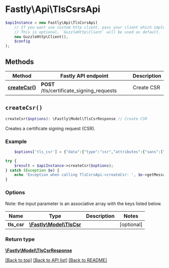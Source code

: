 # Fastly\Api\TlsCsrsApi


```php
$apiInstance = new Fastly\Api\TlsCsrsApi(
    // If you want use custom http client, pass your client which implements `GuzzleHttp\ClientInterface`.
    // This is optional, `GuzzleHttp\Client` will be used as default.
    new GuzzleHttp\Client(),
    $config
);
```

## Methods

Method | Fastly API endpoint | Description
------------- | ------------- | -------------
[**createCsr()**](TlsCsrsApi.md#createCsr) | **POST** /tls/certificate_signing_requests | Create CSR


## `createCsr()`

```php
createCsr($options): \Fastly\Model\TlsCsrResponse // Create CSR
```

Creates a certificate signing request (CSR).

### Example
```php
    $options['tls_csr'] = {"data":{"type":"csr","attributes":{"sans":["DOMAIN_NAME"],"common_name":"DOMAIN_NAME","key_type":"RSA2048","country":"US","state":"California","city":"San Francisco","organization":"Fastly, Inc.","organizational_unit":"Engineering"},"relationships":{"tls_private_key":{"data":{"type":"tls_private_key","id":"KeYguUGZzb2W9Euo4moOR"}}}}}; // \Fastly\Model\TlsCsr

try {
    $result = $apiInstance->createCsr($options);
} catch (Exception $e) {
    echo 'Exception when calling TlsCsrsApi->createCsr: ', $e->getMessage(), PHP_EOL;
}
```

### Options

Note: the input parameter is an associative array with the keys listed below.

Name | Type | Description  | Notes
------------- | ------------- | ------------- | -------------
**tls_csr** | [**\Fastly\Model\TlsCsr**](../Model/TlsCsr.md) |  | [optional]

### Return type

[**\Fastly\Model\TlsCsrResponse**](../Model/TlsCsrResponse.md)

[[Back to top]](#) [[Back to API list]](../../README.md#endpoints)
[[Back to README]](../../README.md)

